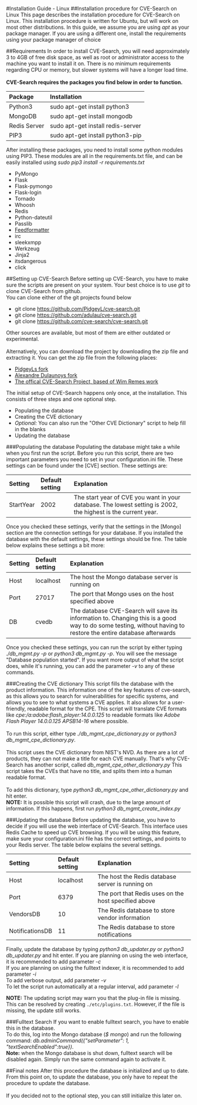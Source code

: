 #Installation Guide - Linux
##Installation procedure for CVE-Search on Linux
This page describes the installation procedure for CVE-Search on Linux. 
This installation procedure is written for Ubuntu, but will work on most
 other distributions. In this guide, we assume you are using *apt* as
 your package manager. If you are using a different one, install the
 requirements using your package manager of choice

##Requirements
In order to install CVE-Search, you will need approximately 3 to 4GB of
 free disk space, as well as root or administrator access to the machine
 you want to install it on. There is no minimum requirements regarding
 CPU or memory, but slower systems will have a longer load time.<br />
<br />
**CVE-Search requires the packages you find below in order to function.**

| Package      | Installation                      |
| :---         | :--                               |
| Python3      | sudo apt-get install python3      |
| MongoDB      | sudo apt-get install mongodb      |
| Redis Server | sudo apt-get install redis-server |
| PIP3         | sudo apt-get install python3-pip  |

After installing these packages, you need to install some python modules
 using PIP3. These modules are all in the requirements.txt file, and can
 be easily installed using *sudo pip3 install -r requirements.txt*

 * PyMongo
 * Flask
 * Flask-pymongo
 * Flask-login
 * Tornado
 * Whoosh
 * Redis
 * Python-dateutil
 * Passlib
 * [Feedformatter](https://github.com/marianoguerra/feedformatter/archive/master.zip)
 * irc
 * sleekxmpp
 * Werkzeug
 * Jinja2
 * itsdangerous
 * click

##Setting up CVE-Search
Before setting up CVE-Search, you have to make sure the scripts are
 present on your system. Your best choice is to use *git* to clone
 CVE-Search from github. <br />
You can clone either of the git projects found below

 * git clone https://github.com/PidgeyL/cve-search.git
 * git clone https://github.com/adulau/cve-search.git
 * git clone https://github.com/cve-search/cve-search.git

Other sources are available, but most of them are either outdated or
 experimental. <br /> <br />
Alternatively, you can download the project by downloading the zip file
 and extracting it. You can get the zip file from the following places:
 
  * [PidgeyLs fork](https://github.com/PidgeyL/cve-search/archive/master.zip)
  * [Alexandre Dulaunoys fork](https://github.com/adulau/cve-search/archive/master.zip)
  * [The offical CVE-Search Project, based of Wim Remes work](https://github.com/cve-search/cve-search/archive/master.zip)

The initial setup of CVE-Search happens only once, at the installation.
This consists of three steps and one optional step.

 * Populating the database
 * Creating the CVE dictionary
 * *Optional:* You can also run the "Other CVE Dictionary" script to help
    fill in the blanks
 * Updating the database

###Populating the database
Populating the database might take a while when you first run the script.
Before you run this script, there are two important parameters you need
 to set in your configuration.ini file.
These settings can be found under the [CVE] section. These settings are:

| Setting   | Default setting | Explanation |
| :---      | :---            | :---        |
| StartYear | 2002            | The start year of CVE you want in your database. The lowest setting is 2002, the highest is the current year. |

Once you checked these settings, verify that the settings in the [Mongo]
 section are the connection settings for your database.
If you installed the database with the default settings, these settings
 should be fine. The table below explains these settings a bit more:

| Setting | Default setting | Explanation |
| :---    | :---            | :---        |
| Host    | localhost       | The host the Mongo database server is running on |
| Port    | 27017           | The port that Mongo uses on the host specified above |
| DB      | cvedb           | The database CVE-Search will save its information to. Changing this is a good way to do some testing, without having to restore the entire database afterwards |

Once you checked these settings, you can run the script by either typing
 *./db_mgmt.py -p* or *python3 db_mgmt.py -p*. You will see the message
 "Database population started".
If you want more output of what the script does, while it's running, you
 can add the parameter *-v* to any of these commands.

###Creating the CVE dictionary
This script fills the database with the product information. This
 information one of the key features of cve-search, as this allows you
 to search for vulnerabilities for specific systems, and allows you to
 see to what systems a CVE applies.
It also allows for a user-friendly, readable format for the CPE. This
 script will translate CVE formats like
 *cpe:/a:adobe:flash_player:14.0.0.125* to readable formats like
 *Adobe Flash Player 14.0.0.125 APSB14-16* where possible.<br /><br />
To run this script, either type *./db_mgmt_cpe_dictionary.py* or
 *python3 db_mgmt_cpe_dictionary.py*.<br /><br />
This script uses the CVE dictionary from NIST's NVD. As there are a lot
 of products, they can not make a title for each CVE manually. That's
 why CVE-Search has another script, called *db_mgmt_cpe_other_dictionary.py*
This script takes the CVEs that have no title, and splits them into a
 human readable format. <br /> <br />
To add this dictionary, type *python3 db_mgmt_cpe_other_dictionary.py*
 and hit enter. <br />
**NOTE:** It is possible this script will crash, due to the large amount of
 information. If this happens, first run *python3 db_mgmt_create_index.py*


###Updating the database
Before updating the database, you have to decide if you will use the web
 interface of CVE-Search. This interface uses Redis Cache to speed up
 CVE browsing. If you will be using this feature, make sure your
 configuration.ini file has the correct settings, and points to your
 Redis server. The table below explains the several settings.

| Setting         | Default setting | Explanation |
| :---            | :---            | :---        |
| Host            | localhost       | The host the Redis database server is running on |
| Port            | 6379            | The port that Redis uses on the host specified above |
| VendorsDB       | 10              | The Redis database to store vendor information |
| NotificationsDB | 11              | The Redis database to store notifications |

Finally, update the database by typing *python3 db_updater.py* or
 *python3 db_updater.py* and hit enter.
If you are planning on using the web interface, it is recommended to add
 parameter *-c*<br />
If you are planning on using the fulltext indexer, it is recommended to
 add parameter *-i*<br />
To add verbose output, add parameter *-v*<br />
To let the script run automatically at a regular interval, add parameter
 *-l*
 
**NOTE:** The updating script may warn you that the plug-in file is missing.
 This can be resolved by creating `./etc/plugins.txt`. However, if the file
 is missing, the update still works.

###Fulltext Search
If you want to enable fulltext search, you have to enable this in the
 database. <br />
To do this, log into the Mongo database (*$ mongo*) and run the following
 command: *db.adminCommand({"setParameter": 1, "textSearchEnabled":true})*. <br />
**Note:** when the Mongo database is shut down, fulltext search will be
 disabled again. Simply run the same command again to activate it.

##Final notes
After this procedure the database is initialized and up to date. From
 this point on, to update the database, you only have to repeat the
 procedure to update the database.<br /> <br />
If you decided not to the optional step, you can still initialize this
 later on.

